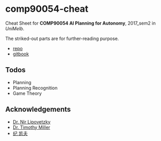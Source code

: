 # comp90054-cheat

Cheat Sheet for __COMP90054 AI Planning for Autonomy__, 2017_sem2 in _UniMelb_.

The striked-out parts are for further-reading purpose.

+ [repo](https://github.com/ChrisLinn/comp90054-cheat)
+ [gitbook](https://chrislinn.gitbooks.io/comp90054-cheat/)

## Todos
+ Planning
+ Planning Recognition
+ Game Theory

## Acknowledgements
+ [Dr. Nir Lipovetzky](http://people.eng.unimelb.edu.au/nlipovetzky/)
+ [Dr. Timothy Miller](http://people.eng.unimelb.edu.au/tmiller/)
+ [纪 凯夫](https://www.zhihu.com/people/ji-kai-fu/activities)
